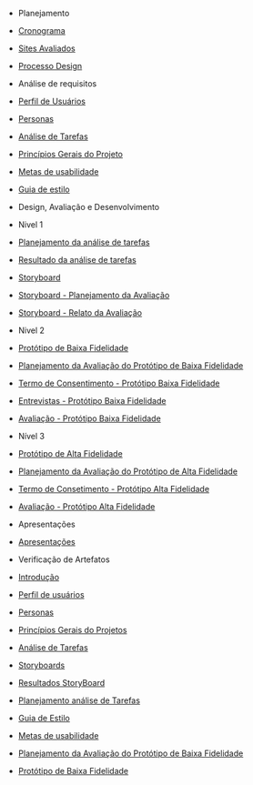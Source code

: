 - Planejamento

- [Cronograma](/planejamento/cronograma.md)
- [Sites Avaliados](/planejamento/sitesavaliados.md)
- [Processo Design](/planejamento/processo_design.md)

- Análise de requisitos

- [Perfil de Usuários](/analise-de-requisitos/perfil.md)
- [Personas](/analise-de-requisitos/personas.md)
- [Análise de Tarefas](/analise-de-requisitos/analise-de-tarefas.md)
- [Princípios Gerais do Projeto](/analise-de-requisitos/principios-gerais.md)
- [Metas de usabilidade](/analise-de-requisitos/metas-usabilidade.md)
- [Guia de estilo](/analise-de-requisitos/guia-de-estilo.md)

- Design, Avaliação e Desenvolvimento

- Nivel 1
- [Planejamento da análise de tarefas](./design-avaliacao-desenvolvimento/nivel-1/analise-de-tarefas.md)
- [Resultado da análise de tarefas](./design-avaliacao-desenvolvimento/nivel-1/resultado-analise-de-tarefas.md)
- [Storyboard](./design-avaliacao-desenvolvimento/nivel-1/storyboard.md)
- [Storyboard - Planejamento da Avaliação](./design-avaliacao-desenvolvimento/nivel-1/planejamento-avaliacao-storyboard.md)
- [Storyboard - Relato da Avaliação](./design-avaliacao-desenvolvimento/nivel-1/analise-avaliacao-storyboard.md)

- Nivel 2
- [Protótipo de Baixa Fidelidade](./design-avaliacao-desenvolvimento/nivel-2/prototipo-baixa-fidelidade.md)
- [Planejamento da Avaliação do Protótipo de Baixa Fidelidade](./design-avaliacao-desenvolvimento/nivel-2/planejamento-avaliacao-prototipo-papel.md)
- [Termo de Consentimento - Protótipo Baixa Fidelidade](./design-avaliacao-desenvolvimento/nivel-2/termo-de-consentimento.md)
- [Entrevistas - Protótipo Baixa Fidelidade](./design-avaliacao-desenvolvimento/nivel-2/entrevistas.md)
- [Avaliação - Protótipo Baixa Fidelidade](./design-avaliacao-desenvolvimento/nivel-2/avaliacao-prototipo-baixa-fidelidade.md)

- Nível 3
- [Protótipo de Alta Fidelidade](./design-avaliacao-desenvolvimento/nivel-3/prototipo-alta.md)
- [Planejamento da Avaliação do Protótipo de Alta Fidelidade](./design-avaliacao-desenvolvimento/nivel-3/planejamento-avaliacao-prototipo-alta-fidelidade.md)
- [Termo de Consetimento - Protótipo Alta Fidelidade](./design-avaliacao-desenvolvimento/nivel-3/termo-de-consentimento-prototipo-alta-fidelidade.md)
- [Avaliação - Protótipo Alta Fidelidade](./design-avaliacao-desenvolvimento/nivel-3/avaliacao-prototipo-alta-fidelidade.md.md)
- Apresentações

- [Apresentações](/apresentacoes/apresentacoes.md)

- Verificação de Artefatos

- [Introdução](./verificacao/introducao.md)
- [Perfil de usuários](./verificacao/verifica-perfil-usuarios.md)
- [Personas](./verificacao/verificacao-personas.md)
- [Princípios Gerais do Projetos](./verificacao/verifica-principios-gerais.md)
- [Análise de Tarefas](./verificacao/verifica-analise-tarefas.md)
- [Storyboards](./verificacao/verifica-storyboards.md)
- [Resultados StoryBoard](./verificacao/verificacao-resultadosstoryboard.md)
- [Planejamento análise de Tarefas](./verificacao/verifica-planejamento-analise-de-tarefas.md)
- [Guia de Estilo](./verificacao/verifica-guia-de-estilo.md)
- [Metas de usabilidade](./verificacao/verifica-metas-de-usabilidade.md)
- [Planejamento da Avaliação do Protótipo de Baixa Fidelidade](./verificacao/verifica-planejamento-avaliacao-prototipo-baixa-fidelidade.md)
- [Protótipo de Baixa Fidelidade](./verificacao/verifica-prototipo-baixa-fidelidade.md)